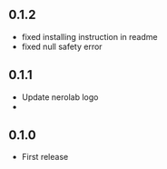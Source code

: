 ## 0.1.2
* fixed installing instruction in readme
* fixed null safety error

## 0.1.1
* Update nerolab logo
* 
## 0.1.0

* First release
